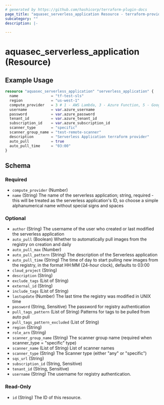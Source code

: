 ```yaml
---
# generated by https://github.com/hashicorp/terraform-plugin-docs
page_title: "aquasec_serverless_application Resource - terraform-provider-aquasec"
subcategory: ""
description: |-
  
---
```


# aquasec_serverless_application (Resource)



## Example Usage

```terraform
resource "aquasec_serverless_application" "serverless_application" {
  name               = "tf-test-sls"
  region             = "us-west-1"
  compute_provider   = 3 # 1 - AWS Lambda, 3 - Azure Function, 5 - Google Cloud Functions
  username           = var.azure_username
  password           = var.azure_password
  tenant_id          = var.azure_tenant_id
  subscription_id    = var.azure_subscription_id
  scanner_type       = "specific"
  scanner_group_name = "test-remote-scanner"
  description        = "Serverless Application terraform provider"
  auto_pull          = true
  auto_pull_time     = "03:00"
}
```

<!-- schema generated by tfplugindocs -->
## Schema

### Required

- `compute_provider` (Number)
- `name` (String) The name of the serverless application; string, required - this will be treated as the serverless application's ID, so choose a simple alphanumerical name without special signs and spaces

### Optional

- `author` (String) The username of the user who created or last modified the serverless application
- `auto_pull` (Boolean) Whether to automatically pull images from the registry on creation and daily
- `auto_pull_max` (Number)
- `auto_pull_pattern` (String) The description of the Serverless application
- `auto_pull_time` (String) The time of day to start pulling new images from the registry, in the format HH:MM (24-hour clock), defaults to 03:00
- `cloud_project` (String)
- `description` (String)
- `exclude_tags` (List of String)
- `external_id` (String)
- `include_tags` (List of String)
- `lastupdate` (Number) The last time the registry was modified in UNIX time
- `password` (String, Sensitive) The password for registry authentication
- `pull_tags_pattern` (List of String) Patterns for tags to be pulled from auto pull
- `pull_tags_pattern_excluded` (List of String)
- `region` (String)
- `role_arn` (String)
- `scanner_group_name` (String) The scanner group name (required when scanner_type = "specific" type)
- `scanner_name` (List of String) List of scanner names
- `scanner_type` (String) The Scanner type (either "any" or "specific")
- `sqs_url` (String)
- `subscription_id` (String, Sensitive)
- `tenant_id` (String, Sensitive)
- `username` (String) The username for registry authentication.

### Read-Only

- `id` (String) The ID of this resource.


